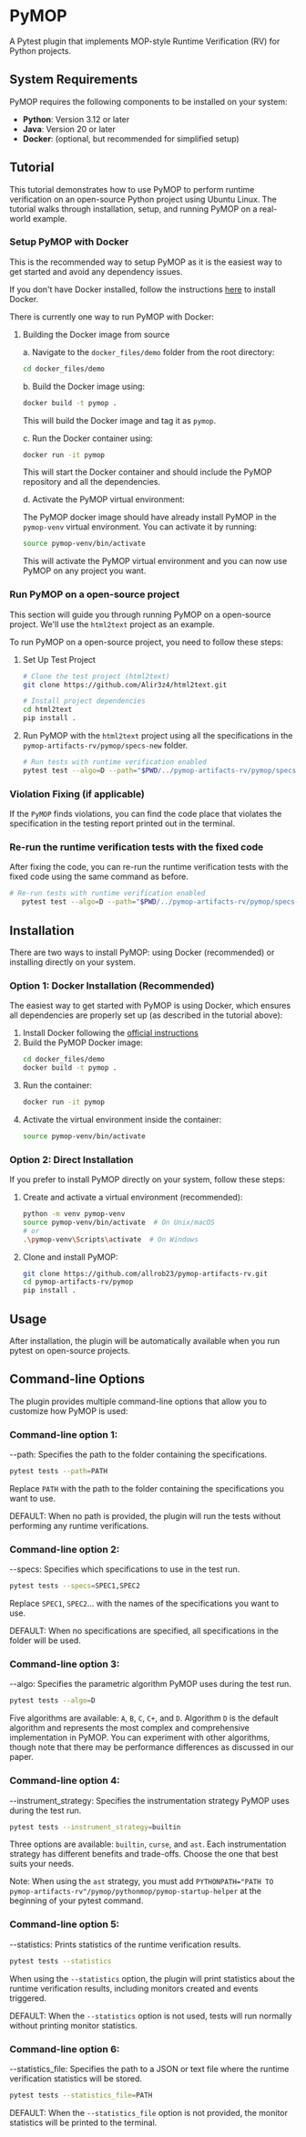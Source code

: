 # PyMOP

A Pytest plugin that implements MOP-style Runtime Verification (RV) for Python projects.

## System Requirements

PyMOP requires the following components to be installed on your system:

- **Python**: Version 3.12 or later
- **Java**: Version 20 or later
- **Docker**: (optional, but recommended for simplified setup)

## Tutorial

This tutorial demonstrates how to use PyMOP to perform runtime verification on an open-source Python project using Ubuntu Linux. The tutorial walks through installation, setup, and running PyMOP on a real-world example.

### Setup PyMOP with Docker

This is the recommended way to setup PyMOP as it is the easiest way to get started and avoid any dependency issues.

If you don't have Docker installed, follow the instructions [here](https://docs.docker.com/get-docker/) to install Docker.

There is currently one way to run PyMOP with Docker:

1. Building the Docker image from source

   a. Navigate to the `docker_files/demo` folder from the root directory:

   ```bash
   cd docker_files/demo
   ```

   b. Build the Docker image using:

   ```bash
   docker build -t pymop .
   ```

   This will build the Docker image and tag it as `pymop`.

   c. Run the Docker container using:

   ```bash
   docker run -it pymop
   ```

   This will start the Docker container and should include the PyMOP repository and all the dependencies.

   d. Activate the PyMOP virtual environment:

   The PyMOP docker image should have already install PyMOP in the `pymop-venv` virtual environment. You can activate it by running:

   ```bash
   source pymop-venv/bin/activate
   ```

   This will activate the PyMOP virtual environment and you can now use PyMOP on any project you want.

### Run PyMOP on a open-source project

This section will guide you through running PyMOP on a open-source project. We'll use the `html2text` project as an example.

To run PyMOP on a open-source project, you need to follow these steps:

1. Set Up Test Project
   ```bash
   # Clone the test project (html2text)
   git clone https://github.com/Alir3z4/html2text.git
   
   # Install project dependencies
   cd html2text
   pip install .
   ```

2. Run PyMOP with the `html2text` project using all the specifications in the `pymop-artifacts-rv/pymop/specs-new` folder.
   ```bash
   # Run tests with runtime verification enabled
   pytest test --algo=D --path="$PWD/../pymop-artifacts-rv/pymop/specs-new" --instrument_strategy=builtin
   ```

### Violation Fixing (if applicable)

If the `PyMOP` finds violations, you can find the code place that violates the specification in the testing report printed out in the terminal.

### Re-run the runtime verification tests with the fixed code

After fixing the code, you can re-run the runtime verification tests with the fixed code using the same command as before.

   ```bash 
   # Re-run tests with runtime verification enabled
      pytest test --algo=D --path="$PWD/../pymop-artifacts-rv/pymop/specs-new" --instrument_strategy=builtin
   ```

## Installation

There are two ways to install PyMOP: using Docker (recommended) or installing directly on your system.

### Option 1: Docker Installation (Recommended)

The easiest way to get started with PyMOP is using Docker, which ensures all dependencies are properly set up (as described in the tutorial above):

1. Install Docker following the [official instructions](https://docs.docker.com/get-docker/)
2. Build the PyMOP Docker image:
   ```bash
   cd docker_files/demo
   docker build -t pymop .
   ```
3. Run the container:
   ```bash
   docker run -it pymop
   ```
4. Activate the virtual environment inside the container:
   ```bash
   source pymop-venv/bin/activate
   ```

### Option 2: Direct Installation

If you prefer to install PyMOP directly on your system, follow these steps:

1. Create and activate a virtual environment (recommended):
   ```bash
   python -m venv pymop-venv
   source pymop-venv/bin/activate  # On Unix/macOS
   # or
   .\pymop-venv\Scripts\activate  # On Windows
   ```

2. Clone and install PyMOP:
   ```bash
   git clone https://github.com/allrob23/pymop-artifacts-rv.git
   cd pymop-artifacts-rv/pymop
   pip install .
   ```

## Usage

After installation, the plugin will be automatically available when you run pytest on open-source projects.

## Command-line Options

The plugin provides multiple command-line options that allow you to customize how PyMOP is used:

### Command-line option 1:

--path: Specifies the path to the folder containing the specifications.

```bash
pytest tests --path=PATH
```

Replace `PATH` with the path to the folder containing the specifications you want to use.

DEFAULT: When no path is provided, the plugin will run the tests without performing any runtime verifications.

### Command-line option 2:

--specs: Specifies which specifications to use in the test run.

```bash
pytest tests --specs=SPEC1,SPEC2
```

Replace `SPEC1`, `SPEC2`... with the names of the specifications you want to use.

DEFAULT: When no specifications are specified, all specifications in the folder will be used.

### Command-line option 3:

--algo: Specifies the parametric algorithm PyMOP uses during the test run.

```bash
pytest tests --algo=D
```

Five algorithms are available: `A`, `B`, `C`, `C+`, and `D`. Algorithm `D` is the default algorithm and represents the most complex and comprehensive implementation in PyMOP. You can experiment with other algorithms, though note that there may be performance differences as discussed in our paper.

### Command-line option 4:

--instrument_strategy: Specifies the instrumentation strategy PyMOP uses during the test run.

```bash
pytest tests --instrument_strategy=builtin
```

Three options are available: `builtin`, `curse`, and `ast`. Each instrumentation strategy has different benefits and trade-offs. Choose the one that best suits your needs.

Note: When using the `ast` strategy, you must add `PYTHONPATH="PATH TO pymop-artifacts-rv"/pymop/pythonmop/pymop-startup-helper` at the beginning of your pytest command.

### Command-line option 5:

--statistics: Prints statistics of the runtime verification results.

```bash
pytest tests --statistics
```

When using the `--statistics` option, the plugin will print statistics about the runtime verification results, including monitors created and events triggered.

DEFAULT: When the `--statistics` option is not used, tests will run normally without printing monitor statistics.

### Command-line option 6:

--statistics_file: Specifies the path to a JSON or text file where the runtime verification statistics will be stored.

```bash
pytest tests --statistics_file=PATH
```

DEFAULT: When the `--statistics_file` option is not provided, the monitor statistics will be printed to the terminal.
